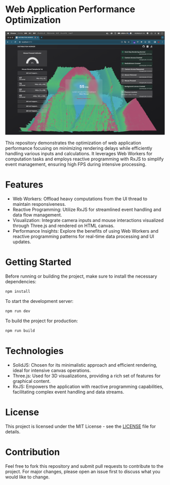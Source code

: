# Web Application Performance Optimization

![](/screenshot.png)

This repository demonstrates the optimization of web application performance focusing on minimizing rendering delays while efficiently handling various inputs and calculations. It leverages Web Workers for computation tasks and employs reactive programming with RxJS to simplify event management, ensuring high FPS during intensive processing.

# Features

- Web Workers: Offload heavy computations from the UI thread to maintain responsiveness.
- Reactive Programming: Utilize RxJS for streamlined event handling and data flow management.
- Visualization: Integrate camera inputs and mouse interactions visualized through Three.js and rendered on HTML canvas.
- Performance Insights: Explore the benefits of using Web Workers and reactive programming patterns for real-time data processing and UI updates.

# Getting Started

Before running or building the project, make sure to install the necessary dependencies:

```sh
npm install
```

To start the development server:

```sh
npm run dev
```

To build the project for production:

```sh
npm run build
```

# Technologies

- SolidJS: Chosen for its minimalistic approach and efficient rendering, ideal for intensive canvas operations.
- Three.js: Used for 3D visualizations, providing a rich set of features for graphical content.
- RxJS: Empowers the application with reactive programming capabilities, facilitating complex event handling and data streams.

# License

This project is licensed under the MIT License - see the [LICENSE](/LICENSE.md) file for details.

# Contribution

Feel free to fork this repository and submit pull requests to contribute to the project. For major changes, please open an issue first to discuss what you would like to change.
